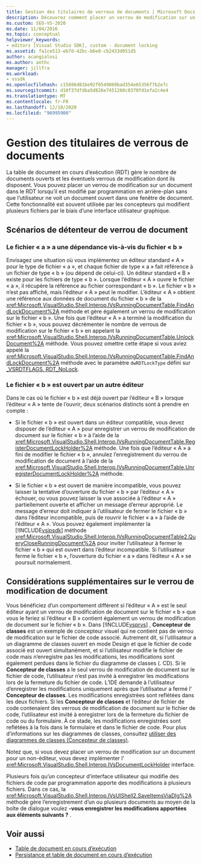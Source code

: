 ```yaml
---
title: Gestion des titulaires de verrous de documents | Microsoft Docs
description: Découvrez comment placer un verrou de modification sur un document dans la table de documents en cours d’exécution sans que l’utilisateur ne visualise un document ouvert dans une fenêtre de document.
ms.custom: SEO-VS-2020
ms.date: 11/04/2016
ms.topic: conceptual
helpviewer_keywords:
- editors [Visual Studio SDK], custom - document locking
ms.assetid: fa1ce513-eb7d-42bc-b6e8-cb2433d051d5
author: acangialosi
ms.author: anthc
manager: jillfra
ms.workload:
- vssdk
ms.openlocfilehash: c15696d81be92f0549069bad354e65356f7b2e7c
ms.sourcegitcommit: d10f37dfdba5d826e7451260c8370fd1efa2c4e4
ms.translationtype: MT
ms.contentlocale: fr-FR
ms.lasthandoff: 12/10/2020
ms.locfileid: "96995900"
---
```

# <a name="document-lock-holder-management"></a>Gestion des titulaires de verrous de documents

La table de document en cours d’exécution (RDT) gère le nombre de documents ouverts et les éventuels verrous de modification dont ils disposent. Vous pouvez placer un verrou de modification sur un document dans le RDT lorsqu’il est modifié par programmation en arrière-plan sans que l’utilisateur ne voit un document ouvert dans une fenêtre de document. Cette fonctionnalité est souvent utilisée par les concepteurs qui modifient plusieurs fichiers par le biais d’une interface utilisateur graphique.

## <a name="document-lock-holder-scenarios"></a>Scénarios de détenteur de verrou de document

### <a name="file-a-has-a-dependence-on-file-b"></a>Le fichier « a » a une dépendance vis-à-vis du fichier « b »

Envisagez une situation où vous implémentez un éditeur standard « A » pour le type de fichier « a », et chaque fichier de type « a » fait référence à un fichier de type « b » (ou dépend de celui-ci). Un éditeur standard « B » existe pour les fichiers de type « b ». Lorsque l’éditeur « A » ouvre le fichier « a », il récupère la référence au fichier correspondant « b ». Le fichier « b » n’est pas affiché, mais l’éditeur « A » peut le modifier. L’éditeur « A » obtient une référence aux données de document du fichier « b » de la <xref:Microsoft.VisualStudio.Shell.Interop.IVsRunningDocumentTable.FindAndLockDocument%2A> méthode et gère également un verrou de modification sur le fichier « b ». Une fois que l’éditeur « A » a terminé la modification du fichier « b », vous pouvez décrémenter le nombre de verrous de modification sur le fichier « b » en appelant la <xref:Microsoft.VisualStudio.Shell.Interop.IVsRunningDocumentTable.UnlockDocument%2A> méthode. Vous pouvez omettre cette étape si vous aviez appelé la <xref:Microsoft.VisualStudio.Shell.Interop.IVsRunningDocumentTable.FindAndLockDocument%2A> méthode avec le paramètre `dwRDTLockType` défini sur [_VSRDTFLAGS. RDT_NoLock](<xref:Microsoft.VisualStudio.Shell.Interop._VSRDTFLAGS.RDT_NoLock>).

### <a name="file-b-is-opened-by-a-different-editor"></a>Le fichier « b » est ouvert par un autre éditeur

Dans le cas où le fichier « b » est déjà ouvert par l’éditeur « B » lorsque l’éditeur « A » tente de l’ouvrir, deux scénarios distincts sont à prendre en compte :

- Si le fichier « b » est ouvert dans un éditeur compatible, vous devez disposer de l’éditeur « A » pour enregistrer un verrou de modification de document sur le fichier « b » à l’aide de la <xref:Microsoft.VisualStudio.Shell.Interop.IVsRunningDocumentTable.RegisterDocumentLockHolder%2A> méthode. Une fois que l’éditeur « A » a fini de modifier le fichier « b », annulez l’enregistrement du verrou de modification de document à l’aide de la <xref:Microsoft.VisualStudio.Shell.Interop.IVsRunningDocumentTable.UnregisterDocumentLockHolder%2A> méthode.

- Si le fichier « b » est ouvert de manière incompatible, vous pouvez laisser la tentative d’ouverture du fichier « b » par l’éditeur « A » échouer, ou vous pouvez laisser la vue associée à l’éditeur « A » partiellement ouverte et afficher un message d’erreur approprié. Le message d’erreur doit indiquer à l’utilisateur de fermer le fichier « b » dans l’éditeur incompatible, puis de rouvrir le fichier « a » à l’aide de l’éditeur « A ». Vous pouvez également implémenter la [!INCLUDE[vsipsdk](../extensibility/includes/vsipsdk_md.md)] méthode <xref:Microsoft.VisualStudio.Shell.Interop.IVsRunningDocumentTable2.QueryCloseRunningDocument%2A> pour inviter l’utilisateur à fermer le fichier « b » qui est ouvert dans l’éditeur incompatible. Si l’utilisateur ferme le fichier « b », l’ouverture du fichier « a » dans l’éditeur « A » se poursuit normalement.

## <a name="additional-document-edit-lock-considerations"></a>Considérations supplémentaires sur le verrou de modification de document

Vous bénéficiez d’un comportement différent si l’éditeur « A » est le seul éditeur ayant un verrou de modification de document sur le fichier « b » que vous le feriez si l’éditeur « B » contient également un verrou de modification de document sur le fichier « b ». Dans [!INCLUDE[vsprvs](../code-quality/includes/vsprvs_md.md)] , **Concepteur de classes** est un exemple de concepteur visuel qui ne contient pas de verrou de modification sur le fichier de code associé. Autrement dit, si l’utilisateur a un diagramme de classes ouvert en mode Design et que le fichier de code associé est ouvert simultanément, et si l’utilisateur modifie le fichier de code mais n’enregistre pas les modifications, les modifications sont également perdues dans le fichier du diagramme de classes (. CD). Si le **Concepteur de classes** a le seul verrou de modification de document sur le fichier de code, l’utilisateur n’est pas invité à enregistrer les modifications lors de la fermeture du fichier de code. L’IDE demande à l’utilisateur d’enregistrer les modifications uniquement après que l’utilisateur a fermé l' **Concepteur de classes**. Les modifications enregistrées sont reflétées dans les deux fichiers. Si les **Concepteur de classes** et l’éditeur de fichier de code contenaient des verrous de modification de document sur le fichier de code, l’utilisateur est invité à enregistrer lors de la fermeture du fichier de code ou du formulaire. À ce stade, les modifications enregistrées sont reflétées à la fois dans le formulaire et dans le fichier de code. Pour plus d’informations sur les diagrammes de classes, consultez [utiliser des diagrammes de classes (Concepteur de classes)](../ide/class-designer/designing-and-viewing-classes-and-types.md).

Notez que, si vous devez placer un verrou de modification sur un document pour un non-éditeur, vous devez implémenter l' <xref:Microsoft.VisualStudio.Shell.Interop.IVsDocumentLockHolder> interface.

Plusieurs fois qu’un concepteur d’interface utilisateur qui modifie des fichiers de code par programmation apporte des modifications à plusieurs fichiers. Dans ce cas, la <xref:Microsoft.VisualStudio.Shell.Interop.IVsUIShell2.SaveItemsViaDlg%2A> méthode gère l’enregistrement d’un ou plusieurs documents au moyen de la boîte de dialogue voulez **-vous enregistrer les modifications apportées aux éléments suivants ?** .

## <a name="see-also"></a>Voir aussi

- [Table de document en cours d’exécution](../extensibility/internals/running-document-table.md)
- [Persistance et table de document en cours d’exécution](../extensibility/internals/persistence-and-the-running-document-table.md)
